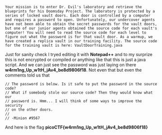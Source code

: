 ```
Your mission is to enter Dr. Evil's laboratory and retrieve the blueprints for his Doomsday Project. The laboratory is protected by a series of locked vault doors. Each door is controlled by a computer and requires a password to open. Unfortunately, our undercover agents have not been able to obtain the secret passwords for the vault doors, but one of our junior agents obtained the source code for each vault's computer! You will need to read the source code for each level to figure out what the password is for that vault door. As a warmup, we have created a replica vault in our training facility. The source code for the training vault is here: VaultDoorTraining.java
```

Just for sanity check I tryed editing it with **Notepad++** and to my surprize this is not encrypted or compiled or anything like that this is just a java script. And we can just see the password was just laying on there **w4rm1ng_Up_w1tH_jAv4_be8d9806f18**.
Not even that but even the comments told us that 

```
// The password is below. Is it safe to put the password in the source code?
// What if somebody stole our source code? Then they would know what our
// password is. Hmm... I will think of some ways to improve the security
// on the other doors.
//
// -Minion #9567
```

And here is the flag **picoCTF{w4rm1ng_Up_w1tH_jAv4_be8d9806f18}**